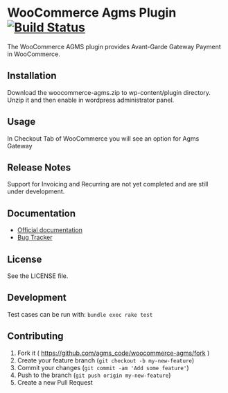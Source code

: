 # WooCommerce Agms Plugin [![Build Status](https://travis-ci.org/agmscode/woocommerce-agms.png?branch=master)](https://travis-ci.org/agmscode/woocommerce-agms)

The WooCommerce AGMS plugin provides Avant-Garde Gateway Payment in WooCommerce.

## Installation

Download the woocommerce-agms.zip to wp-content/plugin directory.
Unzip it and then enable in wordpress administrator panel.

## Usage
In Checkout Tab of WooCommerce you will see an option for Agms Gateway


## Release Notes

Support for Invoicing and Recurring are not yet completed and are still under development.


## Documentation

* [Official documentation](https://www.onlinepaymentprocessing.com/docs)
* [Bug Tracker](http://github.com/agmscode/woocommerce-agms/issues)


## License

See the LICENSE file.

## Development

Test cases can be run with: `bundle exec rake test`

## Contributing

1. Fork it ( https://github.com/agms_code/woocommerce-agms/fork )
2. Create your feature branch (`git checkout -b my-new-feature`)
3. Commit your changes (`git commit -am 'Add some feature'`)
4. Push to the branch (`git push origin my-new-feature`)
5. Create a new Pull Request